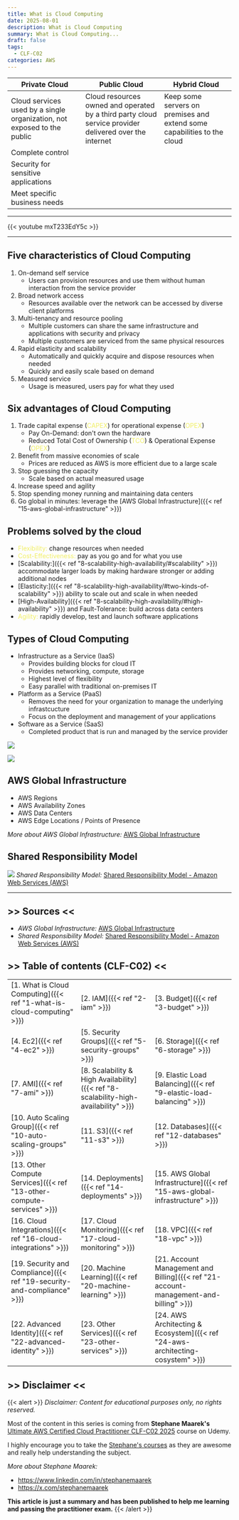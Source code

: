 ```yaml
---
title: What is Cloud Computing
date: 2025-08-01
description: What is Cloud Computing
summary: What is Cloud Computing...
draft: false
tags:
  - CLF-C02
categories: AWS
---
```


| **Private Cloud**                                                       | **Public Cloud**                                                                                       | **Hybrid Cloud**                                                        |
| ----------------------------------------------------------------------- | ------------------------------------------------------------------------------------------------------ | ----------------------------------------------------------------------- |
| Cloud services used by a single organization, not exposed to the public | Cloud resources owned and operated by a third party cloud service provider delivered over the internet | Keep some servers on premises and extend some capabilities to the cloud |
| Complete control                                                        |                                                                                                        |                                                                         |
| Security for sensitive applications                                     |                                                                                                        |                                                                         |
| Meet specific business needs                                            |                                                                                                        |                                                                         |

---

{{< youtube mxT233EdY5c >}}

---
## Five characteristics of Cloud Computing

1. On-demand self service
	- Users can provision resources and use them without human interaction from the service provider
2. Broad network access
	- Resources available over the network can be accessed by diverse client platforms
3. Multi-tenancy and resource pooling
	- Multiple customers can share the same infrastructure and applications with security and privacy
	- Multiple customers are serviced from the same physical resources
4. Rapid elasticity and scalability
	- Automatically and quickly acquire and dispose resources when needed
	- Quickly and easily scale based on demand
5. Measured service
	- Usage is measured, users pay for what they used
## Six advantages of Cloud Computing

1. Trade capital expense (<font color=#f1ef63>CAPEX</font>) for operational expense (<font color=#f1ef63>OPEX</font>)
	- Pay On-Demand: don't own the hardware
	- Reduced Total Cost of Ownership (<font color=#f1ef63>TCO</font>) & Operational Expense (<font color=#f1ef63>OPEX</font>)
2. Benefit from massive economies of scale
	- Prices are reduced as AWS is more efficient due to a large scale
3. Stop guessing the capacity
	- Scale based on actual measured usage
4. Increase speed and agility
5. Stop spending money running and maintaining data centers
6. Go global in minutes: leverage the [AWS Global Infrastructure]({{< ref "15-aws-global-infrastructure" >}})
## Problems solved by the cloud

- <font color=#f1ef63>Flexibility:</font> change resources when needed
- <font color=#f1ef63>Cost-Effectiveness:</font> pay as you go and for what you use
- [Scalability:]({{< ref "8-scalability-high-availability/#scalability" >}}) accommodate larger loads by making hardware stronger or adding additional nodes
- [Elasticity:]({{< ref "8-scalability-high-availability/#two-kinds-of-scalability" >}}) ability to scale out and scale in when needed
- [High-Availability]({{< ref "8-scalability-high-availability/#high-availability" >}}) and Fault-Tolerance: build across data centers
- <font color=#f1ef63>Agility:</font> rapidly develop, test and launch software applications
## Types of Cloud Computing

- Infrastructure as a Service (IaaS)
	- Provides building blocks for cloud IT
	- Provides networking, compute, storage
	- Highest level of flexibility
	- Easy parallel with traditional on-premises IT
- Platform as a Service (PaaS)
	- Removes the need for your organization to manage the underlying infrastcucture
	- Focus on the deployment and management of your applications
- Software as a Service (SaaS)
	- Completed product that is run and managed by the service provider

![](./assets/AWS_Cloud_Computing_Types.png)

![](./assets/AWS_Cloud_Computing_Types_2.png)
## AWS Global Infrastructure

- AWS Regions
- AWS Availability Zones
- AWS Data Centers
- AWS Edge Locations / Points of Presence

_More about AWS Global Infrastructure:_ [AWS Global Infrastructure](https://infrastructure.aws)
## Shared Responsibility Model

![](./assets/AWS_Shared_Responsibility_Model.png)
_Shared Responsibility Model:_ [Shared Responsibility Model - Amazon Web Services (AWS)](https://aws.amazon.com/compliance/shared-responsibility-model/)

---
## >> Sources <<

- _AWS Global Infrastructure:_ [AWS Global Infrastructure](https://infrastructure.aws)
- _Shared Responsibility Model:_ [Shared Responsibility Model - Amazon Web Services (AWS)](https://aws.amazon.com/compliance/shared-responsibility-model/)

## >> Table of contents (CLF-C02) <<

|                                                                         |                                                                                     |                                                                                       |
| ----------------------------------------------------------------------- | ----------------------------------------------------------------------------------- | ------------------------------------------------------------------------------------- |
| [1. What is Cloud Computing]({{< ref "1-what-is-cloud-computing" >}})   | [2. IAM]({{< ref "2-iam" >}})                                                       | [3. Budget]({{< ref "3-budget" >}})                                                   |
| [4. Ec2]({{< ref "4-ec2" >}})                                           | [5. Security Groups]({{< ref "5-security-groups" >}})                               | [6. Storage]({{< ref "6-storage" >}})                                                 |
| [7. AMI]({{< ref "7-ami" >}})                                           | [8. Scalability & High Availability]({{< ref "8-scalability-high-availability" >}}) | [9. Elastic Load Balancing]({{< ref "9-elastic-load-balancing" >}})                   |
| [10. Auto Scaling Group]({{< ref "10-auto-scaling-groups" >}})          | [11. S3]({{< ref "11-s3" >}})                                                       | [12. Databases]({{< ref "12-databases" >}})                                           |
| [13. Other Compute Services]({{< ref "13-other-compute-services" >}})   | [14. Deployments]({{< ref "14-deployments" >}})                                     | [15. AWS Global Infrastructure]({{< ref "15-aws-global-infrastructure" >}})           |
| [16. Cloud Integrations]({{< ref "16-cloud-integrations" >}})           | [17. Cloud Monitoring]({{< ref "17-cloud-monitoring" >}})                           | [18. VPC]({{< ref "18-vpc" >}})                                                       |
| [19. Security and Compliance]({{< ref "19-security-and-compliance" >}}) | [20. Machine Learning]({{< ref "20-machine-learning" >}})                           | [21. Account Management and Billing]({{< ref "21-account-management-and-billing" >}}) |
| [22. Advanced Identity]({{< ref "22-advanced-identity" >}})             | [23. Other Services]({{< ref "23-other-services" >}})                               | [24. AWS Architecting & Ecosystem]({{< ref "24-aws-architecting-cosystem" >}})        |
## >> Disclaimer <<

{{< alert >}}
_Disclaimer: Content for educational purposes only, no rights reserved._

Most of the content in this series is coming from **Stephane Maarek's** [Ultimate AWS Certified Cloud Practitioner CLF-C02 2025](https://www.udemy.com/course/aws-certified-cloud-practitioner-new/) course on Udemy.

I highly encourage you to take the [Stephane's courses](https://www.udemy.com/user/stephane-maarek/) as they are awesome and really help understanding the subject.

_More about Stephane Maarek:_

- https://www.linkedin.com/in/stephanemaarek
- https://x.com/stephanemaarek

**This article is just a summary and has been published to help me learning and passing the practitioner exam.**
{{< /alert >}}
